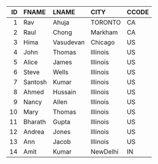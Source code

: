 |   ID | FNAME   | LNAME     | CITY     | CCODE   |
|-----:|:--------|:----------|:---------|:--------|
|    1 | Rav     | Ahuja     | TORONTO  | CA      |
|    2 | Raul    | Chong     | Markham  | CA      |
|    3 | Hima    | Vasudevan | Chicago  | US      |
|    4 | John    | Thomas    | Illinois | US      |
|    5 | Alice   | James     | Illinois | US      |
|    6 | Steve   | Wells     | Illinois | US      |
|    7 | Santosh | Kumar     | Illinois | US      |
|    8 | Ahmed   | Hussain   | Illinois | US      |
|    9 | Nancy   | Allen     | Illinois | US      |
|   10 | Mary    | Thomas    | Illinois | US      |
|   11 | Bharath | Gupta     | Illinois | US      |
|   12 | Andrea  | Jones     | Illinois | US      |
|   13 | Ann     | Jacob     | Illinois | US      |
|   14 | Amit    | Kumar     | NewDelhi | IN      |